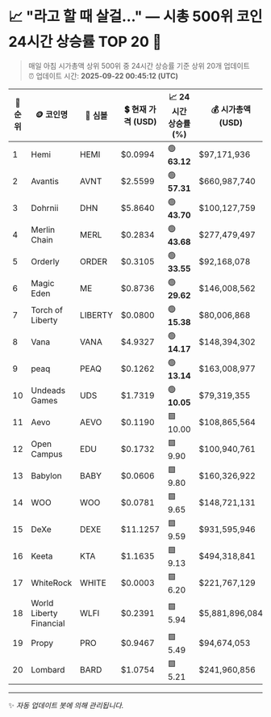 
# 📈 "라고 할 때 살걸..." — 시총 500위 코인 24시간 상승률 TOP 20 🚀

> 매일 아침 시가총액 상위 500위 중 24시간 상승률 기준 상위 20개 업데이트  
> ⏰ 업데이트 시간: **2025-09-22 00:45:12 (UTC)**

| 🔢 순위 | 🪙 코인명 | 🔣 심볼 | 💲 현재 가격 (USD) | 📈 24시간 상승률 (%) | 💰 시가총액 (USD) | 🔄 24시간 거래량 (USD) | 🔢 유통 공급량 |
|--------|----------|--------|-------------------|--------------------|--------------------|-----------------------|-------------------|
| 1 | Hemi | HEMI | $0.0994 | 🟢 **63.12** | $97,171,936 | $1,100,485,674 | 977,500,000 |
| 2 | Avantis | AVNT | $2.5599 | 🟢 **57.31** | $660,987,740 | $6,868,748,682 | 258,205,903 |
| 3 | Dohrnii | DHN | $5.8640 | 🟢 **43.70** | $100,127,759 | $4,967,535 | 17,075,042 |
| 4 | Merlin Chain | MERL | $0.2834 | 🟢 **43.68** | $277,479,497 | $207,793,534 | 978,958,758 |
| 5 | Orderly | ORDER | $0.3105 | 🟢 **33.55** | $92,168,078 | $239,888,379 | 296,883,182 |
| 6 | Magic Eden | ME | $0.8736 | 🟢 **29.62** | $146,008,562 | $253,271,050 | 167,132,724 |
| 7 | Torch of Liberty | LIBERTY | $0.0800 | 🟢 **15.38** | $80,006,868 | $4,682,388 | 1,000,000,000 |
| 8 | Vana | VANA | $4.9327 | 🟢 **14.17** | $148,394,302 | $305,725,723 | 30,084,000 |
| 9 | peaq | PEAQ | $0.1262 | 🟢 **13.14** | $163,008,977 | $27,023,135 | 1,291,865,394 |
| 10 | Undeads Games | UDS | $1.7319 | 🟢 **10.05** | $79,319,355 | $1,023,554 | 45,798,006 |
| 11 | Aevo | AEVO | $0.1190 | 🟩 10.00 | $108,865,564 | $609,471,576 | 914,492,737 |
| 12 | Open Campus | EDU | $0.1732 | 🟩 9.90 | $100,940,761 | $169,920,307 | 582,695,256 |
| 13 | Babylon | BABY | $0.0606 | 🟩 9.80 | $160,326,922 | $41,374,784 | 2,645,304,752 |
| 14 | WOO | WOO | $0.0781 | 🟩 9.65 | $148,721,131 | $33,128,541 | 1,905,073,607 |
| 15 | DeXe | DEXE | $11.1257 | 🟩 9.59 | $931,595,946 | $163,681,077 | 83,733,647 |
| 16 | Keeta | KTA | $1.1635 | 🟩 9.13 | $494,318,841 | $21,588,141 | 424,871,647 |
| 17 | WhiteRock | WHITE | $0.0003 | 🟩 6.20 | $221,767,129 | $401,017 | 650,000,000,000 |
| 18 | World Liberty Financial | WLFI | $0.2391 | 🟩 5.94 | $5,881,896,084 | $1,499,190,266 | 24,599,786,758 |
| 19 | Propy | PRO | $0.9467 | 🟩 5.49 | $94,674,053 | $6,384,190 | 100,000,000 |
| 20 | Lombard | BARD | $1.0754 | 🟩 5.21 | $241,960,856 | $386,712,863 | 225,000,000 |

---

✨ *자동 업데이트 봇에 의해 관리됩니다.*
